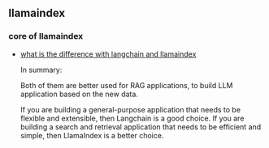 ## llamaindex


### core of llamaindex

- [what is the difference with langchain and llamaindex](https://stackoverflow.com/questions/76990736/differences-between-langchain-llamaindex)
  
  In summary: 

  Both of them are better used for RAG applications, to build LLM application based on the new data.

  If you are building a general-purpose application that needs to be flexible and extensible, then Langchain is a good choice. If you are building a search and retrieval application that needs to be efficient and simple, then LlamaIndex is a better choice.

  